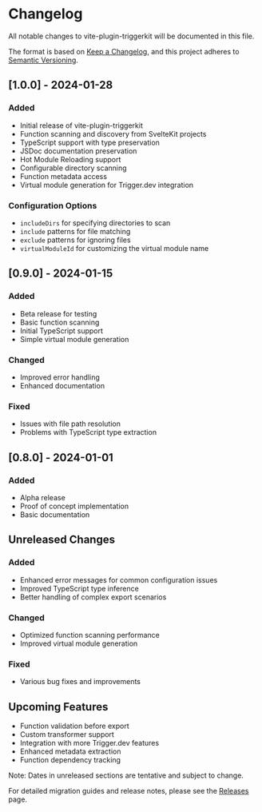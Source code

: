 # Changelog

All notable changes to vite-plugin-triggerkit will be documented in this file.

The format is based on [Keep a Changelog](https://keepachangelog.com/en/1.0.0/),
and this project adheres to [Semantic Versioning](https://semver.org/spec/v2.0.0.html).

## [1.0.0] - 2024-01-28

### Added
- Initial release of vite-plugin-triggerkit
- Function scanning and discovery from SvelteKit projects
- TypeScript support with type preservation
- JSDoc documentation preservation
- Hot Module Reloading support
- Configurable directory scanning
- Function metadata access
- Virtual module generation for Trigger.dev integration

### Configuration Options
- `includeDirs` for specifying directories to scan
- `include` patterns for file matching
- `exclude` patterns for ignoring files
- `virtualModuleId` for customizing the virtual module name

## [0.9.0] - 2024-01-15

### Added
- Beta release for testing
- Basic function scanning
- Initial TypeScript support
- Simple virtual module generation

### Changed
- Improved error handling
- Enhanced documentation

### Fixed
- Issues with file path resolution
- Problems with TypeScript type extraction

## [0.8.0] - 2024-01-01

### Added
- Alpha release
- Proof of concept implementation
- Basic documentation

## Unreleased Changes

### Added
- Enhanced error messages for common configuration issues
- Improved TypeScript type inference
- Better handling of complex export scenarios

### Changed
- Optimized function scanning performance
- Improved virtual module generation

### Fixed
- Various bug fixes and improvements

## Upcoming Features
- Function validation before export
- Custom transformer support
- Integration with more Trigger.dev features
- Enhanced metadata extraction
- Function dependency tracking

Note: Dates in unreleased sections are tentative and subject to change.

For detailed migration guides and release notes, please see the [Releases](https://github.com/your-username/vite-plugin-triggerkit/releases) page.